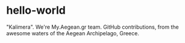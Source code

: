 hello-world
===========

"Kalimera". We're My.Aegean.gr team. GitHub contributions, from the awesome waters of the Aegean Archipelago, Greece.
